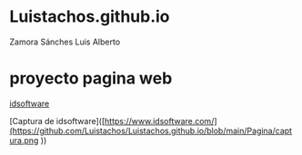 # Luistachos.github.io
Zamora Sánches Luis Alberto

# proyecto pagina web
[idsoftware](https://www.idsoftware.com/)

[Captura de idsoftware]([https://www.idsoftware.com/](https://github.com/Luistachos/Luistachos.github.io/blob/main/Pagina/captura.png
))

